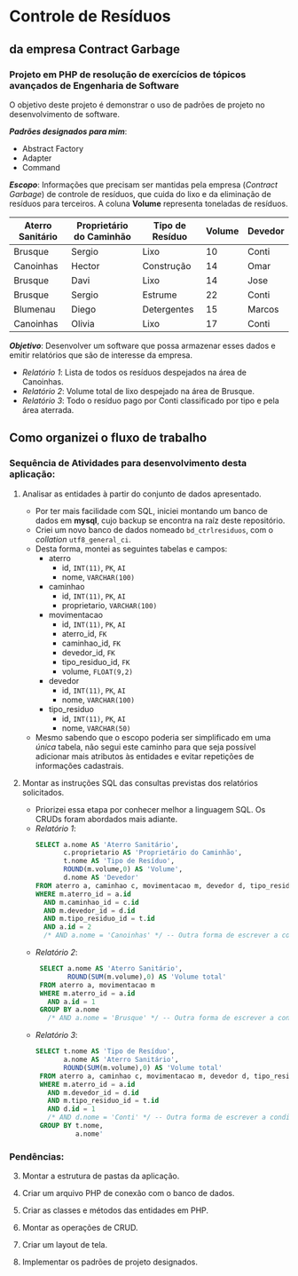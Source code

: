 # Controle de Resíduos
## da empresa Contract Garbage 
### Projeto em PHP de resolução de exercícios de tópicos avançados de Engenharia de Software

O objetivo deste projeto é demonstrar o uso de padrões de projeto no desenvolvimento de software.

**_Padrões designados para mim_**: 
 * Abstract Factory
 * Adapter
 * Command

**_Escopo_**: Informações que precisam ser mantidas pela empresa (*Contract Garbage*) de controle de resíduos, que cuida do lixo e da eliminação de resíduos para terceiros. A coluna **Volume** representa toneladas de resíduos.

Aterro Sanitário | Proprietário do Caminhão | Tipo de Resíduo | Volume | Devedor
---------------- | ------------------------ | --------------- | ------ | -------
Brusque | Sergio | Lixo | 10 | Conti
Canoinhas | Hector | Construção | 14 | Omar
Brusque | Davi | Lixo | 14 | Jose
Brusque | Sergio | Estrume | 22 | Conti
Blumenau | Diego | Detergentes | 15 | Marcos
Canoinhas | Olivia | Lixo | 17 | Conti

**_Objetivo_**: Desenvolver um software que possa armazenar esses dados e emitir relatórios que são de interesse da empresa.
* _Relatório 1_: Lista de todos os resíduos despejados na área de Canoinhas.
* _Relatório 2_: Volume total de lixo despejado na área de Brusque.
* _Relatório 3_: Todo o resíduo pago por Conti classificado por tipo e pela área aterrada.

## Como organizei o fluxo de trabalho
### Sequência de Atividades para desenvolvimento desta aplicação:
1. Analisar as entidades à partir do conjunto de dados apresentado. 
   * Por ter mais facilidade com SQL, iniciei montando um banco de dados em **mysql**, cujo backup se encontra na raíz deste repositório.
   * Criei um novo banco de dados nomeado `bd_ctrlresiduos`, com o _collation_ `utf8_general_ci`.
   * Desta forma, montei as seguintes tabelas e campos:
     * aterro
     	* id, `INT(11)`, `PK`, `AI`
     	* nome, `VARCHAR(100)`
     * caminhao
     	* id, `INT(11)`, `PK`, `AI`
     	* proprietario, `VARCHAR(100)`
     * movimentacao
     	* id, `INT(11)`, `PK`, `AI`
     	* aterro_id, `FK`
     	* caminhao_id, `FK`
     	* devedor_id, `FK`
     	* tipo_residuo_id, `FK`
     	* volume, `FLOAT(9,2)`
     * devedor
     	* id, `INT(11)`, `PK`, `AI` 
     	* nome, `VARCHAR(100)`
     * tipo_residuo
        * id, `INT(11)`, `PK`, `AI`
        * nome, `VARCHAR(50)`
   * Mesmo sabendo que o escopo poderia ser simplificado em uma _única_ tabela, não segui este caminho para que seja possível adicionar mais atributos às entidades e evitar repetições de informações cadastrais.

2. Montar as instruções SQL das consultas previstas dos relatórios solicitados.
   * Priorizei essa etapa por conhecer melhor a linguagem SQL. Os CRUDs foram abordados mais adiante. 
   * _Relatório 1_:
      ```sql
      SELECT a.nome AS 'Aterro Sanitário',
             c.proprietario AS 'Proprietário do Caminhão',
             t.nome AS 'Tipo de Resíduo',
             ROUND(m.volume,0) AS 'Volume',
             d.nome AS 'Devedor'
      FROM aterro a, caminhao c, movimentacao m, devedor d, tipo_residuo t
      WHERE m.aterro_id = a.id
        AND m.caminhao_id = c.id
        AND m.devedor_id = d.id
        AND m.tipo_residuo_id = t.id
        AND a.id = 2 
        /* AND a.nome = 'Canoinhas' */ -- Outra forma de escrever a condição acima.
      ```
   * _Relatório 2_:
     ```sql
      SELECT a.nome AS 'Aterro Sanitário',
             ROUND(SUM(m.volume),0) AS 'Volume total'
      FROM aterro a, movimentacao m
      WHERE m.aterro_id = a.id
        AND a.id = 1
      GROUP BY a.nome
        /* AND a.nome = 'Brusque' */ -- Outra forma de escrever a condição acima.
      ```
   * _Relatório 3_:
     ```sql
     SELECT t.nome AS 'Tipo de Resíduo',
     		a.nome AS 'Aterro Sanitário',
            ROUND(SUM(m.volume),0) AS 'Volume total'
      FROM aterro a, caminhao c, movimentacao m, devedor d, tipo_residuo t
      WHERE m.aterro_id = a.id
        AND m.devedor_id = d.id
        AND m.tipo_residuo_id = t.id
        AND d.id = 1
        /* AND d.nome = 'Conti' */ -- Outra forma de escrever a condição acima.
      GROUP BY t.nome,
     		   a.nome'
      ```

### Pendências: 

3. Montar a estrutura de pastas da aplicação.

4. Criar um arquivo PHP de conexão com o banco de dados.

5. Criar as classes e métodos das entidades em PHP.

6. Montar as operações de CRUD.

7. Criar um layout de tela.

8. Implementar os padrões de projeto designados.